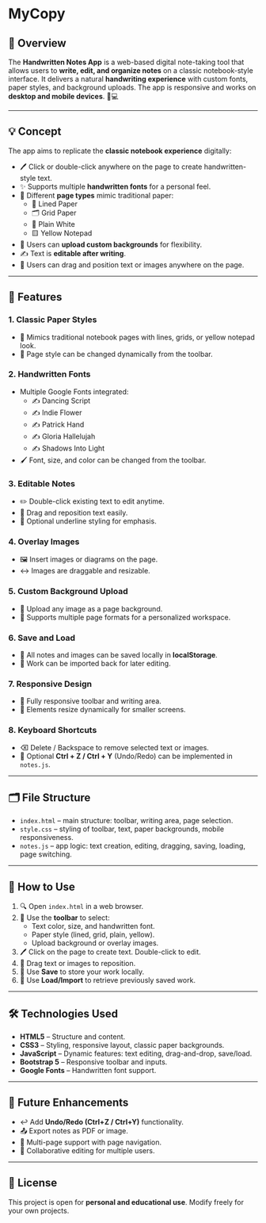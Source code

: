 # MyCopy

## 🌟 Overview
The **Handwritten Notes App** is a web-based digital note-taking tool that allows users to **write, edit, and organize notes** on a classic notebook-style interface. It delivers a natural **handwriting experience** with custom fonts, paper styles, and background uploads. The app is responsive and works on **desktop and mobile devices**. 📱💻

---

## 💡 Concept
The app aims to replicate the **classic notebook experience** digitally:

- 🖊️ Click or double-click anywhere on the page to create handwritten-style text.  
- ✨ Supports multiple **handwritten fonts** for a personal feel.  
- 📄 Different **page types** mimic traditional paper:
  - 📌 Lined Paper
  - 🗂 Grid Paper
  - 📃 Plain White
  - 🟨 Yellow Notepad
- 🌈 Users can **upload custom backgrounds** for flexibility.  
- ✍️ Text is **editable after writing**.  
- 🔄 Users can drag and position text or images anywhere on the page.  

---

## 🚀 Features

### 1. Classic Paper Styles
- 📖 Mimics traditional notebook pages with lines, grids, or yellow notepad look.  
- 🎨 Page style can be changed dynamically from the toolbar.  

### 2. Handwritten Fonts
- Multiple Google Fonts integrated:
  - ✍️ Dancing Script
  - ✍️ Indie Flower
  - ✍️ Patrick Hand
  - ✍️ Gloria Hallelujah
  - ✍️ Shadows Into Light  
- 🖌 Font, size, and color can be changed from the toolbar.  

### 3. Editable Notes
- ✏️ Double-click existing text to edit anytime.  
- 🤏 Drag and reposition text easily.  
- 🔹 Optional underline styling for emphasis.  

### 4. Overlay Images
- 🖼 Insert images or diagrams on the page.  
- ↔️ Images are draggable and resizable.  

### 5. Custom Background Upload
- 🌄 Upload any image as a page background.  
- 📜 Supports multiple page formats for a personalized workspace.  

### 6. Save and Load
- 💾 All notes and images can be saved locally in **localStorage**.  
- 📂 Work can be imported back for later editing.  

### 7. Responsive Design
- 📱 Fully responsive toolbar and writing area.  
- 🔧 Elements resize dynamically for smaller screens.  

### 8. Keyboard Shortcuts
- ⌫ Delete / Backspace to remove selected text or images.  
- 🔄 Optional **Ctrl + Z / Ctrl + Y** (Undo/Redo) can be implemented in `notes.js`.  

---

## 🗂 File Structure

- `index.html` – main structure: toolbar, writing area, page selection.  
- `style.css` – styling of toolbar, text, paper backgrounds, mobile responsiveness.  
- `notes.js` – app logic: text creation, editing, dragging, saving, loading, page switching.  

---

## 🎯 How to Use

1. 🔍 Open `index.html` in a web browser.  
2. 🎨 Use the **toolbar** to select:
   - Text color, size, and handwritten font.  
   - Paper style (lined, grid, plain, yellow).  
   - Upload background or overlay images.  
3. 🖊️ Click on the page to create text. Double-click to edit.  
4. 🤏 Drag text or images to reposition.  
5. 💾 Use **Save** to store your work locally.  
6. 🔄 Use **Load/Import** to retrieve previously saved work.  

---

## 🛠 Technologies Used
- **HTML5** – Structure and content.  
- **CSS3** – Styling, responsive layout, classic paper backgrounds.  
- **JavaScript** – Dynamic features: text editing, drag-and-drop, save/load.  
- **Bootstrap 5** – Responsive toolbar and inputs.  
- **Google Fonts** – Handwritten font support.  

---

## 🌱 Future Enhancements
- ↩️ Add **Undo/Redo (Ctrl+Z / Ctrl+Y)** functionality.  
- 📤 Export notes as PDF or image.  
- 📑 Multi-page support with page navigation.  
- 👥 Collaborative editing for multiple users.  

---

## 📄 License
This project is open for **personal and educational use**. Modify freely for your own projects.  

